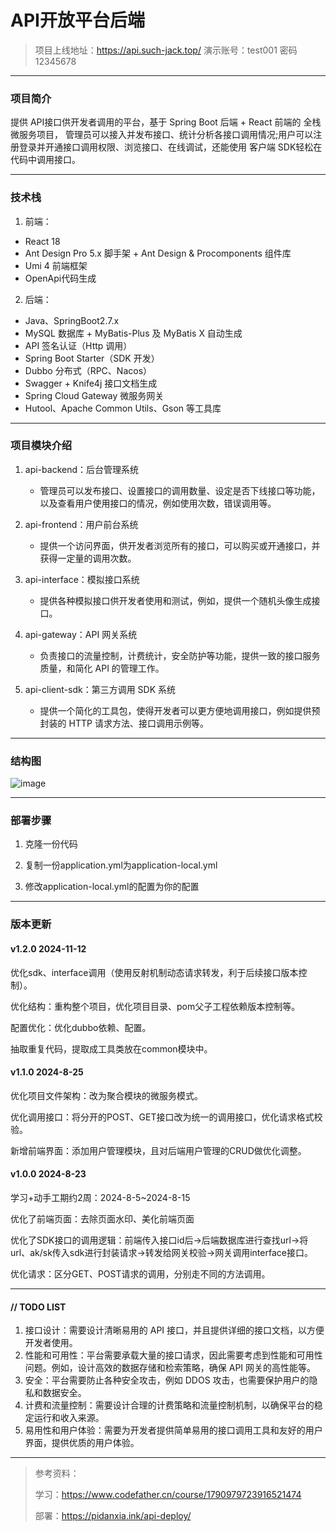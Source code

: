 # API开放平台后端
> 项目上线地址：https://api.such-jack.top/
> 演示账号：test001 密码12345678
---
### 项目简介
提供 API接口供开发者调用的平台，基于 Spring Boot 后端 + React 前端的 全栈微服务项目，
管理员可以接入并发布接口、统计分析各接口调用情况;用户可以注册登录并开通接口调用权限、浏览接口、在线调试，还能使用 客户端 SDK轻松在代码中调用接口。

---
### 技术栈
1. 前端：
- React 18
- Ant Design Pro 5.x 脚手架 + Ant Design & Procomponents 组件库
- Umi 4 前端框架
- OpenApi代码生成
2. 后端：
- Java、SpringBoot2.7.x
- MySQL 数据库 + MyBatis-Plus 及 MyBatis X 自动生成
- API 签名认证（Http 调用）
- Spring Boot Starter（SDK 开发）
- Dubbo 分布式（RPC、Nacos）
- Swagger + Knife4j 接口文档生成
- Spring Cloud Gateway 微服务网关
- Hutool、Apache Common Utils、Gson 等工具库

---
### 项目模块介绍

1.  api-backend：后台管理系统
    - 管理员可以发布接口、设置接口的调用数量、设定是否下线接口等功能，以及查看用户使用接口的情况，例如使用次数，错误调用等。

2. api-frontend：用户前台系统
   - 提供一个访问界面，供开发者浏览所有的接口，可以购买或开通接口，并获得一定量的调用次数。

3. api-interface：模拟接口系统
   - 提供各种模拟接口供开发者使用和测试，例如，提供一个随机头像生成接口。

4. api-gateway：API 网关系统
   - 负责接口的流量控制，计费统计，安全防护等功能，提供一致的接口服务质量，和简化 API 的管理工作。

5. api-client-sdk：第三方调用 SDK 系统
   - 提供一个简化的工具包，使得开发者可以更方便地调用接口，例如提供预封装的 HTTP 请求方法、接口调用示例等。

---
### 结构图

![image](https://github.com/user-attachments/assets/f5116952-1613-468f-a5bd-3a312d1dc43e)

 
---
### 部署步骤

1. 克隆一份代码

2. 复制一份application.yml为application-local.yml

3. 修改application-local.yml的配置为你的配置

---

### 版本更新

#### v1.2.0 2024-11-12

优化sdk、interface调用（使用反射机制动态请求转发，利于后续接口版本控制）。

优化结构：重构整个项目，优化项目目录、pom父子工程依赖版本控制等。

配置优化：优化dubbo依赖、配置。

抽取重复代码，提取成工具类放在common模块中。

#### v1.1.0 2024-8-25

优化项目文件架构：改为聚合模块的微服务模式。

优化调用接口：将分开的POST、GET接口改为统一的调用接口，优化请求格式校验。

新增前端界面：添加用户管理模块，且对后端用户管理的CRUD做优化调整。

#### v1.0.0 2024-8-23

学习+动手工期约2周：2024-8-5~2024-8-15

优化了前端页面：去除页面水印、美化前端页面

优化了SDK接口的调用逻辑：前端传入接口id后->后端数据库进行查找url->将url、ak/sk传入sdk进行封装请求->转发给网关校验->网关调用interface接口。

优化请求：区分GET、POST请求的调用，分别走不同的方法调用。

---

#### // TODO LIST
1. 接口设计：需要设计清晰易用的 API 接口，并且提供详细的接口文档，以方便开发者使用。
2. 性能和可用性：平台需要承载大量的接口请求，因此需要考虑到性能和可用性问题。例如，设计高效的数据存储和检索策略，确保 API 网关的高性能等。
3. 安全：平台需要防止各种安全攻击，例如 DDOS 攻击，也需要保护用户的隐私和数据安全。
4. 计费和流量控制：需要设计合理的计费策略和流量控制机制，以确保平台的稳定运行和收入来源。
5. 易用性和用户体验：需要为开发者提供简单易用的接口调用工具和友好的用户界面，提供优质的用户体验。

---

> 参考资料：
>
> 学习：https://www.codefather.cn/course/1790979723916521474
>
> 部署：https://pidanxia.ink/api-deploy/
